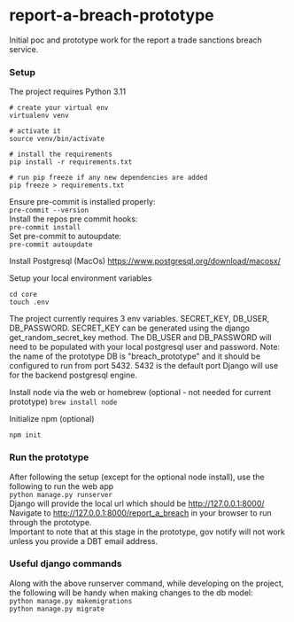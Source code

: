 # report-a-breach-prototype
Initial poc and prototype work for the report a trade sanctions breach service.

### Setup
The project requires Python 3.11

```
# create your virtual env
virtualenv venv

# activate it
source venv/bin/activate

# install the requirements
pip install -r requirements.txt

# run pip freeze if any new dependencies are added
pip freeze > requirements.txt
```

Ensure pre-commit is installed properly:\
`pre-commit --version`\
Install the repos pre commit hooks:\
`pre-commit install`\
Set pre-commit to autoupdate:\
`pre-commit autoupdate`

Install Postgresql (MacOs)
https://www.postgresql.org/download/macosx/

Setup your local environment variables
```
cd core
touch .env
```
The project currently requires 3 env variables. SECRET_KEY, DB_USER, DB_PASSWORD.
SECRET_KEY can be generated using the django get_random_secret_key method. The DB_USER and DB_PASSWORD will need to
be populated with your local postgresql user and password. Note: the name of the prototype DB is "breach_prototype" and it should be configured to run from port 5432.
5432 is the default port Django will use for the backend postgresql engine.

Install node via the web or homebrew (optional - not needed for current prototype)
`brew install node`

Initialize npm (optional)

`npm init`

### Run the prototype
After following the setup (except for the optional node install), use the following to run the web app \
`python manage.py runserver`\
Django will provide the local url which should be http://127.0.0.1:8000/ \
Navigate to http://127.0.0.1:8000/report_a_breach in your browser to run through the prototype. \
Important to note that at this stage in the prototype, gov notify will not work unless you provide a DBT email address.

### Useful django commands
Along with the above runserver command, while developing on the project, \
the following will be handy when making changes to the db model:\
`python manage.py makemigrations`\
`python manage.py migrate`
